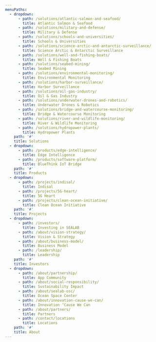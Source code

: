 ```yaml
---
menuPaths:
  - dropdown:
      - path: /solutions/atlantic-salmon-and-seafood/
        title: Atlantic Salmon & Seafood
      - path: /solutions/military-and-defense/
        title: Military & Defense
      - path: /solutions/schools-and-universities/
        title: Schools & Universities
      - path: /solutions/science-arctic-and-antarctic-surveillance/
        title: Science Arctic & Antarctic Surveillance
      - path: /solutions/well-and-fishing-boats/
        title: Well & Fishing Boats
      - path: /solutions/seabed-mining/
        title: Seabed Mining
      - path: /solutions/environmental-monitoring/
        title: Environmental Monitoring
      - path: /solutions/harbor-surveillance/
        title: Harbor Surveillance
      - path: /solutions/oil-gas-industry/
        title: Oil & Gas Industry
      - path: /solutions/underwater-drones-and-robotics/
        title: Underwater Drones & Robotics
      - path: /solutions/bridge-and-watercourse-monitoring/
        title: Bridge & Watercourse Monitoring
      - path: /solutions/river-and-wildlife-monitoring/
        title: River & Wildlife Monitoring
      - path: /solutions/hydropower-plants/
        title: Hydropower Plants
    path: '#'
    title: Solutions
  - dropdown:
      - path: /products/edge-intelligence/
        title: Edge Intelligence
      - path: /products/software-platform/
        title: BlueThink IoT Bridge
    path: '#'
    title: Products
  - dropdown:
      - path: /projects/indisal/
        title: Indisal
      - path: /projects/5G-heart/
        title: 5G Heart
      - path: /projects/clean-ocean-initiative/
        title: Clean Ocean Initiative
    path: '#'
    title: Projects
  - dropdown:
      - path: /investors/
        title: Investing in SEALAB
      - path: /about/vision-strategy/
        title: Vision & Strategy
      - path: /about/business-model/
        title: Business Model
      - path: /leadership/
        title: Leadership
    path: '#'
    title: Investors
  - dropdown:
      - path: /about/partnership/
        title: App Community
      - path: /about/social-responsibility/
        title: Sustainability Impact
      - path: /about/sealab-osc/
        title: Ocean Space Center
      - path: /about/innovation-cause-we-can/
        title: Innovation ‘Cause We Can
      - path: /about/partners/
        title: Partners
      - path: /contact/locations
        title: Locations
    path: '#'
    title: About
---
```


